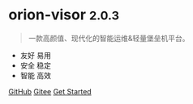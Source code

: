 # orion-visor <small>2.0.3</small>

> 一款高颜值、现代化的智能运维&轻量堡垒机平台。

- 友好 易用
- 安全 稳定
- 智能 高效

[GitHub](https://github.com/lijiahangmax/orion-visor)
[Gitee](https://gitee.com/lijiahangmax/orion-visor)
[Get Started](README.md)
